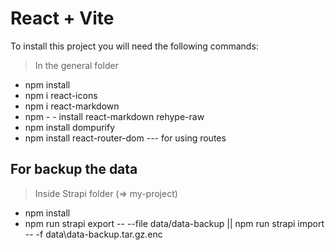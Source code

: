 # React + Vite

To install this project you will need the following commands:

> In the general folder

- npm install
- npm i react-icons
- npm i react-markdown
- npm - - install react-markdown rehype-raw
- npm install dompurify
- npm install react-router-dom --- for using routes

## For backup the data

> Inside Strapi folder (=> my-project)


- npm install
- npm run strapi export -- --file data/data-backup || npm run strapi import -- -f data\data-backup.tar.gz.enc